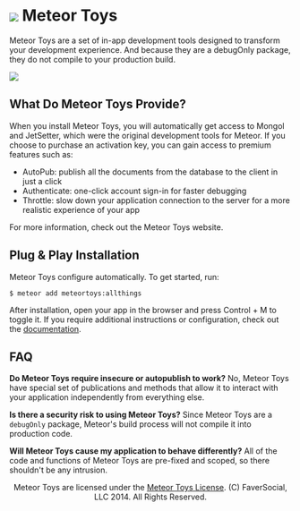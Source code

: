<a href="http://bit.ly/1ARJG4x"><img align="center" src="http://maxsavin.com/sandbox/MeteorToysAd.png"></a>
Meteor Toys
===========

Meteor Toys are a set of in-app development tools designed to transform your development experience. And because they are a debugOnly package, they do not compile to your production build.

<a href="http://mongol.meteor.com"><img src="https://raw.githubusercontent.com/msavin/Mongol/master/documentation/screenshots/4.png"></a>

What Do Meteor Toys Provide?
----------------------------
When you install Meteor Toys, you will automatically get access to Mongol and JetSetter, which were the original development tools for Meteor. If you choose to purchase an activation key, you can gain access to premium features such as: 
 - AutoPub: publish all the documents from the database to the client in just a click
 - Authenticate: one-click account sign-in for faster debugging 
 - Throttle: slow down your application connection to the server for a more realistic experience of your app

For more information, check out the Meteor Toys website. 

Plug & Play Installation
------------------------

Meteor Toys configure automatically. To get started, run:

	$ meteor add meteortoys:allthings

After installation, open your app in the browser and press Control + M to toggle it. If you require additional instructions or configuration, check out the <a href="">documentation</a>.

FAQ 
---
<strong>Do Meteor Toys require insecure or autopublish to work?</strong> No, Meteor Toys have special set of publications and methods that allow it to interact with your application independently from everything else.

<strong>Is there a security risk to using Meteor Toys?</strong> Since Meteor Toys are a `debugOnly` package, Meteor's build process will not compile it into production code.

<strong>Will Meteor Toys cause my application to behave differently?</strong> All of the code and functions of Meteor Toys are pre-fixed and scoped, so there shouldn't be any intrusion.

<center>Meteor Toys are licensed under the <a href="https://github.com/MeteorToys/allthings/blob/master/LICENSE.md">Meteor Toys License</a>.
(C) FaverSocial, LLC 2014. All Rights Reserved.</center>